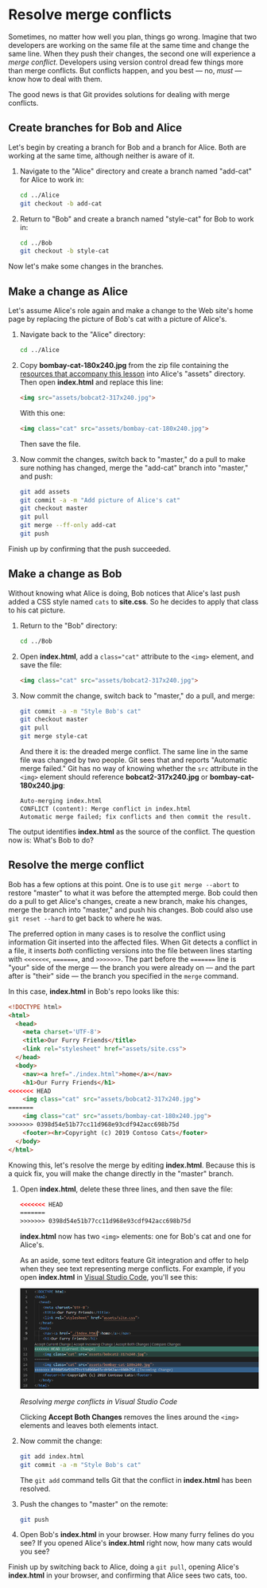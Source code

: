 # Resolve merge conflicts

Sometimes, no matter how well you plan, things go wrong. Imagine that two developers are working on the same file at the same time and change the same line. When they push their changes, the second one will experience a *merge conflict*. Developers using version control dread few things more than merge conflicts. But conflicts happen, and you best — no, *must* — know how to deal with them.

The good news is that Git provides solutions for dealing with merge conflicts.

## Create branches for Bob and Alice

Let's begin by creating a branch for Bob and a branch for Alice. Both are working at the same time, although neither is aware of it.

1. Navigate to the "Alice" directory and create a branch named "add-cat" for Alice to work in:

	```bash
	cd ../Alice
	git checkout -b add-cat
	```

1. Return to "Bob" and create a branch named "style-cat" for Bob to work in:

	```bash
	cd ../Bob
	git checkout -b style-cat
	```

Now let's make some changes in the branches.

## Make a change as Alice

Let's assume Alice's role again and make a change to the Web site's home page by replacing the picture of Bob's cat with a picture of Alice's.

1. Navigate back to the "Alice" directory:

	```bash
	cd ../Alice
	```

1. Copy **bombay-cat-180x240.jpg** from the zip file containing the [resources that accompany this lesson](https://topcs.blob.core.windows.net/public/git-resources.zip) into Alice's "assets" directory. Then open **index.html** and replace this line:

	```html
	<img src="assets/bobcat2-317x240.jpg">
	```

	With this one:

	```html
	<img class="cat" src="assets/bombay-cat-180x240.jpg">
	```

	Then save the file.

1. Now commit the changes, switch back to "master," do a pull to make sure nothing has changed, merge the "add-cat" branch into "master," and push:

	```bash
	git add assets
	git commit -a -m "Add picture of Alice's cat"
	git checkout master
	git pull
	git merge --ff-only add-cat
	git push
	```

Finish up by confirming that the push succeeded.

## Make a change as Bob

Without knowing what Alice is doing, Bob notices that Alice's last push added a CSS style named `cats` to **site.css**. So he decides to apply that class to his cat picture.

1. Return to the "Bob" directory:

	```bash
	cd ../Bob
	```

1. Open **index.html**, add a `class="cat"` attribute to the `<img>` element, and save the file:

	```html
	<img class="cat" src="assets/bobcat2-317x240.jpg">
	```

1. Now commit the change, switch back to "master," do a pull, and merge:

	```bash
	git commit -a -m "Style Bob's cat"
	git checkout master
	git pull
	git merge style-cat
	```

	And there it is: the dreaded merge conflict. The same line in the same file was changed by two people. Git sees that and reports "Automatic merge failed." Git has no way of knowing whether the `src` attribute in the `<img>` element should reference **bobcat2-317x240.jpg** or **bombay-cat-180x240.jpg**:

	```
	Auto-merging index.html
	CONFLICT (content): Merge conflict in index.html
	Automatic merge failed; fix conflicts and then commit the result.
	```

The output identifies **index.html** as the source of the conflict. The question now is: What's Bob to do?

## Resolve the merge conflict

Bob has a few options at this point. One is to use `git merge --abort` to restore "master" to what it was before the attempted merge. Bob could then do a pull to get Alice's changes, create a new branch, make his changes, merge the branch into "master," and push his changes. Bob could also use `git reset --hard` to get back to where he was.

The preferred option in many cases is to resolve the conflict using information Git inserted into the affected files. When Git detects a conflict in a file, it inserts *both* conflicting versions into the file between lines starting with `<<<<<<<`, `=======`, and `>>>>>>>`.  The part before the `=======` line is "your" side of the merge — the branch you were already on — and the part after is "their" side — the branch you specified in the `merge` command.

In this case, **index.html** in Bob's repo looks like this:

```html
<!DOCTYPE html>
<html>
  <head>
    <meta charset='UTF-8'>
    <title>Our Furry Friends</title>
    <link rel="stylesheet" href="assets/site.css">
  </head>
  <body>
    <nav><a href="./index.html">home</a></nav>
    <h1>Our Furry Friends</h1>
<<<<<<< HEAD
    <img class="cat" src="assets/bobcat2-317x240.jpg">
=======
    <img class="cat" src="assets/bombay-cat-180x240.jpg">
>>>>>>> 0398d54e51b77cc11d968e93cdf942acc698b75d
    <footer><hr>Copyright (c) 2019 Contoso Cats</footer>
  </body>
</html>
```

Knowing this, let's resolve the merge by editing **index.html**. Because this is a quick fix, you will make the change directly in the "master" branch.

1. Open **index.html**, delete these three lines, and then save the file:

	```html
	<<<<<<< HEAD
	=======
	>>>>>>> 0398d54e51b77cc11d968e93cdf942acc698b75d
	```

	**index.html** now has two `<img>` elements: one for Bob's cat and one for Alice's.

	As an aside, some text editors feature Git integration and offer to help when they see text representing merge conflicts. For example, if you open **index.html** in [Visual Studio Code](https://code.visualstudio.com/), you'll see this:

	![Resolving merge conflicts in Visual Studio Code](media/resolve-conflict.png)

	_Resolving merge conflicts in Visual Studio Code_

	Clicking **Accept Both Changes** removes the lines around the `<img>` elements and leaves both elements intact.

1. Now commit the change:

	```bash
	git add index.html
	git commit -a -m "Style Bob's cat"
	```

	The `git add` command tells Git that the conflict in **index.html** has been resolved.

1. Push the changes to "master" on the remote:

	```bash
	git push
	```

1. Open Bob's **index.html** in your browser. How many furry felines do you see? If you opened Alice's **index.html** right now, how many cats would you see?

Finish up by switching back to Alice, doing a `git pull`, opening Alice's **index.html** in your browser, and confirming that Alice sees two cats, too.